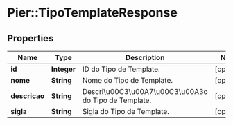 # Pier::TipoTemplateResponse

## Properties
Name | Type | Description | Notes
------------ | ------------- | ------------- | -------------
**id** | **Integer** | ID do Tipo de Template. | [optional] 
**nome** | **String** | Nome do Tipo de Template. | [optional] 
**descricao** | **String** | Descri\u00C3\u00A7\u00C3\u00A3o do Tipo de Template. | [optional] 
**sigla** | **String** | Sigla do Tipo de Template. | [optional] 


